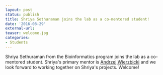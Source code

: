 ```yaml
---
layout: post
status: publish
title: Shriya Sethuraman joins the lab as a co-mentored student!
date: '2016-08-29'
external-url:
teaser: welcome.jpg
categories:
- Students
---
```


Shriya Sethuraman from the Bioinformatics program joins the lab as a co-mentored student. Shriya's primary mentor is <a href="http://labs.mcdb.lsa.umich.edu/labs/wierzbicki/">Andrzej Wierzbicki</a> and we look forward to working together on Shriya's projects. Welcome!
